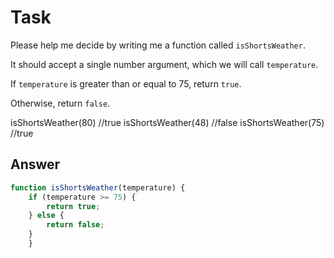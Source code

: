 # Task 

Please help me decide by writing me a function called `isShortsWeather`. 

It should accept a single number argument, which we will call `temperature`. 

If `temperature` is greater than or equal to 75, return `true`. 

Otherwise, return `false`.   

isShortsWeather(80) //true
isShortsWeather(48) //false
isShortsWeather(75) //true

## Answer

```javascript
function isShortsWeather(temperature) {
    if (temperature >= 75) {
        return true;
    } else {
        return false;
    }
    }
```
